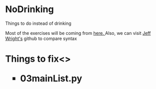 # NoDrinking
Things to do instead of drinking

Most of the exercises will be coming from <a href="http://www.practicepython.org/"> here. </a>
Also, we can visit <a href="https://github.com/jeffwright13/practice_python/blob/master/ex1.py">Jeff Wright's</a> github to compare syntax

<h1> Things to fix<>
<ul style="list-style-type:square">
  <li>03mainList.py</li>
</ul>
